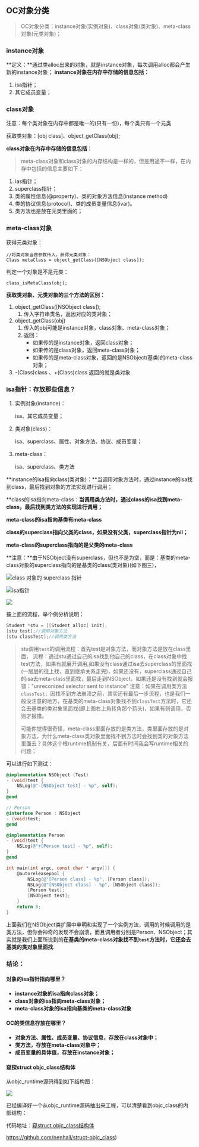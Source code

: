## OC对象分类

> OC对象分类：instance对象(实例对象)、class对象(类对象)、meta-class对象(元类对象)；

### instance对象

**定义：**通过类alloc出来的对象，就是instance对象，每次调用alloc都会产生新的instance对象；
**instance对象在内存中存储的信息包括：**

1. isa指针；
2. 其它成员变量；



### class对象

注意：每个类对象在内存中都是唯一的(只有一份)，每个类只有一个元类

获取类对象：[obj class]、object_getClass(obj);

**class对象在内存中存储的信息包括：**

> meta-class对象和class对象的内存结构是一样的，但是用途不一样，在内存中包括的信息主要如下：

1. ias指针；
2. superclass指针；
3. 类的属性信息(@property)、类的对象方法信息(instance method)
4. 类的协议信息(protocol)、类的成员变量信息(ivar)。
5. 类方法也是放在元类里面的；

### meta-class对象

获得元类对象：

```
//将类对象当做参数传入，获得元类对象：
Class metaClass = object_getClass([NSObject class]);
```

判定一个对象是不是元类：

```
class_isMetaClass(obj);
```

**获取类对象、元类对象的三个方法的区别：**

1. object_getClass([NSObject class]);
   1. 传入字符串类名，返因对应的类对象；
2. object_getClass(obj)
   1. 传入的obj可能是instance对象，class对象、meta-class对象；
   2. 返回：
      - 如果传的是instance对象，返回class对象；
      - 如果传的是class对象，返回meta-class对象；
      - 如果传的是meta-class对象，返回的是NSObject(基类)的meta-class对象；
3. -(Class)class 、+(Class)class
   返回的就是类对象

### isa指针：存放那些信息？

1. 实例对象(instance)：

   isa、其它成员变量；

2. 类对象(class)：

   isa、superclass、属性、对象方法、协议、成员变量；

3. meta-class：

   isa、superclass、类方法

**instance的isa指向class(类对象)：**当调用对象方法时，通过instance的isa找到class，最后找到对象的方法实现进行调用；

**class的isa指向meta-class：**当调用类方法时，通过class的isa找到meta-class，最后找到类方法的实现进行调用；**

**meta-class的isa指向基类有meta-class**

**class的superclass指向父类的class，如果没有父类，superclass指针为nil；**

**meta-class的superclass指向的是父类的meta-class**

**注意：**由于NSObject没有superclass，但也不是为空，而是：基类的meta-class对象的superclass指向的是基类的class(类对象)(如下图三)，

![class 对象的 superclass 指针](https://blogimage-1257063273.cos.ap-guangzhou.myqcloud.com/20190306193101.png)

![isa指针](https://blogimage-1257063273.cos.ap-guangzhou.myqcloud.com/20190306192815.png)

![](https://blogimage-1257063273.cos.ap-guangzhou.myqcloud.com/20190306193409.png)

按上面的流程，举个例分析说明：

```objective-c
Student *stu = [[Student alloc] init];
[stu test];//调用对象方法
[stu classTest];//调用类方法
```

> stu调用`test`的调用流程：首先test是对象方法，而对象方法是放在class里面，
> 流程：通过stu通过自己的isa找到他自己的class，在class对象中找test方法，如果有就展开调用,如果没有class通过isa去superclass的里面找(一层层的往上找，直到继承关系走完)，如果还没有，superclass通过自己的isa去meta-class里面找，最后走到NSObject，如果还是没有找到就会报错："unreconized selector sent to instance"
> 注意：如果在调用类方法`classTest`，因找不到方法崩溃之前，其实还有最后一步流程，也是我们一般没注意的地方，在基类的meta-class对象找不到`classTest`方法时，它还会去基类的类对象里面找(即上图右上角转角那个箭头)，如果有则调用，否则才报错。
>
> 可能你觉得很奇怪，meta-class里面存放的是类方法，类里面存放的是对象方法，为什么meta-class类对象里面找不到方法时会找到类的对象方法里面去？具体这个根runtime机制有关，后面有时间我会写runtime相关的问题；

可以进行如下测试：

```objective-c
@implementation NSObject (Test)
- (void)test {
    NSLog(@"-[NSObject test] - %p", self);
}
@end

// Person
@interface Person : NSObject
- (void)test;
@end

@implementation Person
- (void)test {
    NSLog(@"+[Person test] - %p", self);
}
@end

int main(int argc, const char * argv[]) {
    @autoreleasepool {
        NSLog(@"[Person class] - %p", [Person class]);
        NSLog(@"[NSObject class] - %p", [NSObject class]);
        [Person test];
        [NSObject test];
    }
    return 0;
}
```

上面我们在NSObject类扩展中申明和实现了一个实例方法，调用的时候调用的是类方法，但你会神奇的发现不会崩溃，而且调用者分别是Person、NSObject；其实就是我们上面所说到的**在基类的meta-class对象找不到`test`方法时，它还会去基类的类对象里面找**.

### 结论：

#### 对象的isa指针指向哪里？

- **instance对象的isa指向class对象；**
- **class对象的isa指向meta-class对象；**
- **meta-class对象的isa指向基类的meta-class对象**

#### OC的类信息存放在哪里？

- **对象方法、属性、成员变量、协议信息，存放在class对象中；**
- **类方法，存放在meta-class对象中；**
- **成员变量的具体值，存放在instance对象；**

#### 窥探struct objc_class结构体

从objc_runtime源码得到如下结构图：

![](https://blogimage-1257063273.cos.ap-guangzhou.myqcloud.com/20180801223018.png)

已经编译好一个从objc_runtime源码抽出来工程，可以清楚看到objc_class的内部结构：

代码地址：[窥struct objc_class结构体](https://github.com/ruqibazao/struct-objc_class)

https://github.com/nenhall/struct-objc_class)
